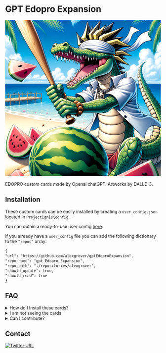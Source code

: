 # GPT Edopro Expansion

![](./artworks/1000000011.png)

EDOPRO custom cards made by Openai chatGPT. Artworks by DALLE-3.

## Installation

These custom cards can be easily installed by creating a `user_config.json` located in `ProjectIgnis\config`. 

You can obtain a ready-to-use user config [here](https://gist.github.com/alexgrover/5a0c4a97e7adec0033609bf7e7fadcb7).

If you already have a `user_config` file you can add the following dictionary to the `"repos"` array:

```
{
"url": "https://github.com/alexgrover/gptEdoproExpansion",
"repo_name": "gpt Edopro Expansion",
"repo_path": "./repositories/alexgrover",
"should_update": true,
"should_read": true
}
```

## FAQ

<details>
<summary>How do I Install these cards?</summary>
<br>
See [Installation](## Installation)
</details>

<details>
<summary>I am not seeing the cards</summary>
<br>
Make sure to check `Alternate Formats` when in the Deck creator menu.
</details>

<details>
<summary>Can I contribute?</summary>
<br>
Feel free to let me know your ideas by contacting me https://twitter.com/alexgrover14
</details>

## Contact

[![Twitter URL](https://img.shields.io/twitter/url/https/twitter.com/alexgrover14.svg?style=social&label=Follow%20%40alexgrover14)](https://twitter.com/alexgrover14)
